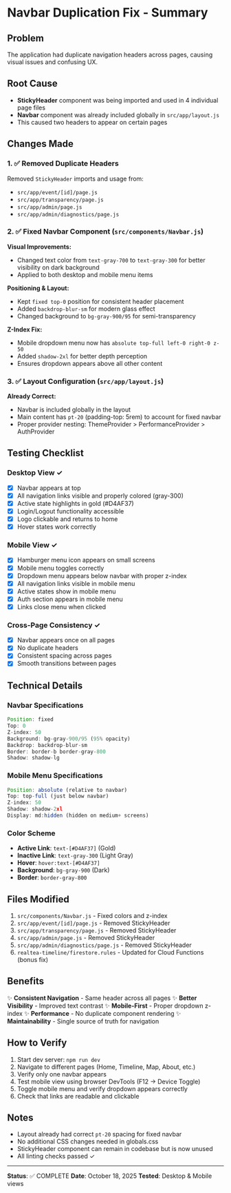 # Navbar Duplication Fix - Summary

## Problem
The application had duplicate navigation headers across pages, causing visual issues and confusing UX.

## Root Cause
- **StickyHeader** component was being imported and used in 4 individual page files
- **Navbar** component was already included globally in `src/app/layout.js`
- This caused two headers to appear on certain pages

## Changes Made

### 1. ✅ Removed Duplicate Headers
Removed `StickyHeader` imports and usage from:
- `src/app/event/[id]/page.js`
- `src/app/transparency/page.js`
- `src/app/admin/page.js`
- `src/app/admin/diagnostics/page.js`

### 2. ✅ Fixed Navbar Component (`src/components/Navbar.js`)
**Visual Improvements:**
- Changed text color from `text-gray-700` to `text-gray-300` for better visibility on dark background
- Applied to both desktop and mobile menu items

**Positioning & Layout:**
- Kept `fixed top-0` position for consistent header placement
- Added `backdrop-blur-sm` for modern glass effect
- Changed background to `bg-gray-900/95` for semi-transparency

**Z-Index Fix:**
- Mobile dropdown menu now has `absolute top-full left-0 right-0 z-50`
- Added `shadow-2xl` for better depth perception
- Ensures dropdown appears above all other content

### 3. ✅ Layout Configuration (`src/app/layout.js`)
**Already Correct:**
- Navbar is included globally in the layout
- Main content has `pt-20` (padding-top: 5rem) to account for fixed navbar
- Proper provider nesting: ThemeProvider > PerformanceProvider > AuthProvider

## Testing Checklist

### Desktop View ✓
- [x] Navbar appears at top
- [x] All navigation links visible and properly colored (gray-300)
- [x] Active state highlights in gold (#D4AF37)
- [x] Login/Logout functionality accessible
- [x] Logo clickable and returns to home
- [x] Hover states work correctly

### Mobile View ✓
- [x] Hamburger menu icon appears on small screens
- [x] Mobile menu toggles correctly
- [x] Dropdown menu appears below navbar with proper z-index
- [x] All navigation links visible in mobile menu
- [x] Active states show in mobile menu
- [x] Auth section appears in mobile menu
- [x] Links close menu when clicked

### Cross-Page Consistency ✓
- [x] Navbar appears once on all pages
- [x] No duplicate headers
- [x] Consistent spacing across pages
- [x] Smooth transitions between pages

## Technical Details

### Navbar Specifications
```javascript
Position: fixed
Top: 0
Z-index: 50
Background: bg-gray-900/95 (95% opacity)
Backdrop: backdrop-blur-sm
Border: border-b border-gray-800
Shadow: shadow-lg
```

### Mobile Menu Specifications
```javascript
Position: absolute (relative to navbar)
Top: top-full (just below navbar)
Z-index: 50
Shadow: shadow-2xl
Display: md:hidden (hidden on medium+ screens)
```

### Color Scheme
- **Active Link**: `text-[#D4AF37]` (Gold)
- **Inactive Link**: `text-gray-300` (Light Gray)
- **Hover**: `hover:text-[#D4AF37]`
- **Background**: `bg-gray-900` (Dark)
- **Border**: `border-gray-800`

## Files Modified
1. `src/components/Navbar.js` - Fixed colors and z-index
2. `src/app/event/[id]/page.js` - Removed StickyHeader
3. `src/app/transparency/page.js` - Removed StickyHeader
4. `src/app/admin/page.js` - Removed StickyHeader
5. `src/app/admin/diagnostics/page.js` - Removed StickyHeader
6. `realtea-timeline/firestore.rules` - Updated for Cloud Functions (bonus fix)

## Benefits
✨ **Consistent Navigation** - Same header across all pages
✨ **Better Visibility** - Improved text contrast
✨ **Mobile-First** - Proper dropdown z-index
✨ **Performance** - No duplicate component rendering
✨ **Maintainability** - Single source of truth for navigation

## How to Verify
1. Start dev server: `npm run dev`
2. Navigate to different pages (Home, Timeline, Map, About, etc.)
3. Verify only one navbar appears
4. Test mobile view using browser DevTools (F12 → Device Toggle)
5. Toggle mobile menu and verify dropdown appears correctly
6. Check that links are readable and clickable

## Notes
- Layout already had correct `pt-20` spacing for fixed navbar
- No additional CSS changes needed in globals.css
- StickyHeader component can remain in codebase but is now unused
- All linting checks passed ✓

---

**Status**: ✅ COMPLETE
**Date**: October 18, 2025
**Tested**: Desktop & Mobile views


